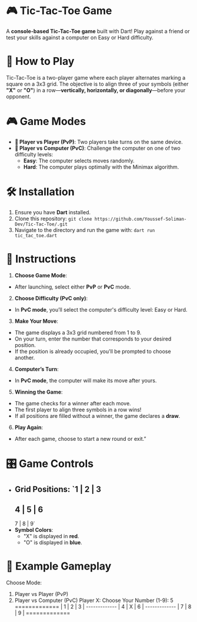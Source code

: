 # 🎮 Tic-Tac-Toe Game
A **console-based Tic-Tac-Toe game** built with Dart! Play against a friend or test your skills against a computer on Easy or Hard difficulty.

# 📜 How to Play
Tic-Tac-Toe is a two-player game where each player alternates marking a square on a 3x3 grid. The objective is to align three of your symbols (either **"X"** or **"O"**) in a row—**vertically, horizontally, or diagonally**—before your opponent.

# 🎮 Game Modes
* **👥 Player vs Player (PvP)**: Two players take turns on the same device. 
* **🤖 Player vs Computer (PvC)**: Challenge the computer on one of two difficulty levels: 
    * **Easy**: The computer selects moves randomly. 
    * **Hard**: The computer plays optimally with the Minimax algorithm.

# 🛠 Installation
1. Ensure you have **Dart** installed.
2. Clone this repository: `git clone https://github.com/Youssef-Soliman-Dev/Tic-Tac-Toe/.git` 
3. Navigate to the directory and run the game with: `dart run tic_tac_toe.dart`

# 🎲 Instructions 
1. **Choose Game Mode**: 
* After launching, select either **PvP** or **PvC** mode. 
2. **Choose Difficulty (PvC only)**: 
* In **PvC mode**, you’ll select the computer's difficulty level: Easy or Hard. 
3. **Make Your Move**:
* The game displays a 3x3 grid numbered from 1 to 9. 
* On your turn, enter the number that corresponds to your desired position. 
* If the position is already occupied, you'll be prompted to choose another. 
4. **Computer’s Turn**: 
* In **PvC mode**, the computer will make its move after yours. 
5. **Winning the Game**: 
* The game checks for a winner after each move. 
* The first player to align three symbols in a row wins! 
* If all positions are filled without a winner, the game declares a **draw**. 
6. **Play Again**: 
* After each game, choose to start a new round or exit.”

# 🎛 Game Controls
* **Grid Positions**: 
 `1 | 2 | 3 
  --------- 
  4 | 5 | 6
  ---------
  7 | 8 | 9` 
* **Symbol Colors**: 
  * "X" is displayed in **red**. 
  * "O" is displayed in **blue**.

# 👀 Example Gameplay  
Choose Mode: 
1. Player vs Player (PvP)
2. Player vs Computer (PvC) 
Player X: Choose Your Number (1-9):
 5 
============= | 1 | 2 | 3 | ------------- | 4 | X | 6 | ------------- | 7 | 8 | 9 | =============
